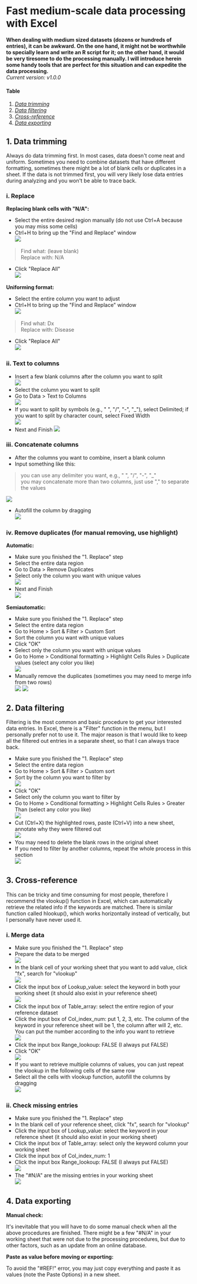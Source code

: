 # Fast medium-scale data processing with Excel
**When dealing with medium sized datasets (dozens or hundreds of entries), it can be awkward. On the one hand, it might not be worthwhile to specially learn and write an R script for it; on the other hand, it would be very tiresome to do the processing manually. I will introduce herein some handy tools that are perfect for this situation and can expedite the data processing.**  
*Current version: v1.0.0*  

#### Table
1. [*Data trimming*](https://github.com/chenh19/lab_training/blob/master/excel_tutorial.md#1-data-trimming)
2. [*Data filtering*](https://github.com/chenh19/lab_training/blob/master/excel_tutorial.md#2-data-filtering)
3. [*Cross-reference*](https://github.com/chenh19/lab_training/blob/master/excel_tutorial.md#3-cross-reference)
4. [*Data exporting*](https://github.com/chenh19/lab_training/blob/master/excel_tutorial.md#4-data-exporting)


## 1. Data trimming
Always do data trimming first. In most cases, data doesn't come neat and uniform. Sometimes you need to combine datasets that have different formatting, sometimes there might be a lot of blank cells or duplicates in a sheet. If the data is not trimmed first, you will very likely lose data entries during analyzing and you won't be able to trace back.

### i. Replace
**Replacing blank cells with "N/A":**  

- Select the entire desired region manually (do not use Ctrl+A because you may miss some cells)  
- Ctrl+H to bring up the "Find and Replace" window  
![](fig/1-1.png)
> Find what: (leave blank)  
> Replace with: N/A  
- Click "Replace All"  
![](fig/1-2.png)

**Uniforming format:**  

- Select the entire column you want to adjust  
- Ctrl+H to bring up the "Find and Replace" window  
![](fig/1-3.png)
> Find what: Dx  
> Replace with: Disease  
- Click "Replace All"  
![](fig/1-4.png)

### ii. Text to columns
- Insert a few blank columns after the column you want to split  
![](fig/1-5.png)
- Select the column you want to split  
- Go to Data > Text to Columns  
![](fig/1-6.png)
- If you want to split by symbols (e.g., " ", "/", "-", "_"), select Delimited; if you want to split by character count, select Fixed Width  
![](fig/1-7.png)
- Next and Finish
![](fig/1-8.png)


### iii. Concatenate columns
- After the columns you want to combine, insert a blank column  
- Input something like this:  
> you can use any delimiter you want, e.g., " ", "/", "-", "_"  
> you may concatenate more than two columns, just use "," to separate the values  

![](fig/1-9.png)
- Autofill the column by dragging  
![](fig/1-10.png)

### iv. Remove duplicates (for manual removing, use highlight)
**Automatic:**  

- Make sure you finished the "1. Replace" step   
- Select the entire data region  
- Go to Data > Remove Duplicates  
- Select only the column you want with unique values  
![](fig/1-12.png)
- Next and Finish  
![](fig/1-13.png)

**Semiautomatic:**  

- Make sure you finished the "1. Replace" step   
- Select the entire data region  
- Go to Home > Sort & Filter > Custom Sort  
- Sort the column you want with unique values  
- Click "OK"  
- Select only the column you want with unique values  
- Go to Home > Conditional formatting > Highlight Cells Rules > Duplicate values (select any color you like)  
![](fig/1-14.png)
- Manually remove the duplicates (sometimes you may need to merge info from two rows)  
![](fig/1-15.png)
![](fig/1-16.png)

## 2. Data filtering
Filtering is the most common and basic procedure to get your interested data entries. In Excel, there is a "Filter" function in the menu, but I personally prefer not to use it. The major reason is that I would like to keep all the filtered out entries in a separate sheet, so that I can always trace back.

- Make sure you finished the "1. Replace" step  
- Select the entire data region  
- Go to Home > Sort & Filter > Custom sort  
- Sort by the column you want to filter by  
![](fig/1-17.png)
- Click "OK"  
- Select only the column you want to filter by  
- Go to Home > Conditional formatting > Highlight Cells Rules > Greater Than (select any color you like)  
![](fig/1-18.png)
- Cut (Ctrl+X) the highlighted rows, paste (Ctrl+V) into a new sheet, annotate why they were filtered out  
![](fig/1-20.png)
- You may need to delete the blank rows in the original sheet  
- If you need to filter by another columns, repeat the whole process in this section  
![](fig/1-19.png)

## 3. Cross-reference
This can be tricky and time consuming for most people, therefore I recommend the vlookup() function in Excel, which can automatically retrieve the related info if the keywords are matched. There is similar function called hlookup(), which works horizontally instead of vertically, but I personally have never used it.

### i. Merge data

- Make sure you finished the "1. Replace" step   
- Prepare the data to be merged  
![](fig/1-21.png)
- In the blank cell of your working sheet that you want to add value, click "fx", search for "vlookup"  
![](fig/1-22.png)
- Click the input box of Lookup_value: select the keyword in both your working sheet (it should also exist in your reference sheet)  
![](fig/1-23.png)
- Click the input box of Table_array: select the entire region of your reference dataset  
- Click the input box of Col_index_num: put 1, 2, 3, etc. The column of the keyword in your reference sheet will be 1, the column after will 2, etc. You can put the number according to the info you want to retrieve  
![](fig/1-24.png)
- Click the input box Range_lookoup: FALSE (I always put FALSE)  
- Click "OK"  
![](fig/1-25.png)
- If you want to retrieve multiple columns of values, you can just repeat the vlookup in the following cells of the same row  
- Select all the cells with vlookup function, autofill the columns by dragging  
![](fig/1-26.png)

### ii. Check missing entries

- Make sure you finished the "1. Replace" step   
- In the blank cell of your reference sheet, click "fx", search for "vlookup"  
- Click the input box of Lookup_value: select the keyword in your reference sheet (it should also exist in your working sheet)  
- Click the input box of Table_array: select only the keyword column your working sheet  
- Click the input box of Col_index_num: 1  
- Click the input box Range_lookoup: FALSE (I always put FALSE)  
![](fig/1-27.png)
- The "#N/A" are the missing entries in your working sheet  
![](fig/1-28.png)

## 4. Data exporting

**Manual check:**  

It's inevitable that you will have to do some manual check when all the above procedures are finished. There might be a few "#N/A" in your working sheet that were not due to the processing procedures, but due to other factors, such as an update from an online database.  

**Paste as value before moving or exporting:**  

To avoid the "#REF!" error, you may just copy everything and paste it as values (note the Paste Options) in a new sheet.  

